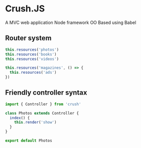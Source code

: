 Crush.JS
=================

A MVC web application Node framework OO Based using Babel


## Router system

```javascript
this.resources('photos')
this.resources('books')
this.resources('videos')

this.resources('magazines', () => {
  this.resources('ads')
})
```

## Friendly controller syntax

```javascript
import { Controller } from 'crush'

class Photos extends Controller {
  index() {
    this.render('show')
  }
}

export default Photos
```
